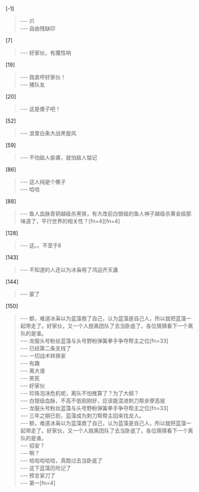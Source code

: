 
[-1] 
>--- 爪<br>
>--- 自由残缺印<br>

[7] 
>--- 好家伙，有魔性呐<br>

[19] 
>--- 我直呼好家伙！<br>
>--- 猪队友<br>

[20] 
>--- 这是傻子吧！<br>

[52] 
>--- 浪里白条大战黑旋风<br>

[59] 
>--- 不怕敌人偷袭，就怕敌人惦记<br>

[86] 
>--- 这人纯是个撒子<br>
>--- 哈哈<br>

[88] 
>--- 鱼人血脉青铜越级杀黑铁，有大改前白银级的鱼人神子越级杀黄金级那味道了，平行世界的相关性？[fn=4][fn=4]<br>

[128] 
>--- 这。。不至于8<br>

[143] 
>--- 不知道的人还以为冰枭用了鸿运齐天蛊<br>

[144] 
>--- 蒙了<br>

[150] 
>--- 额，难道冰枭以为蓝藻救了自己，认为蓝藻是自己人，所以就把蓝藻一起带走了。好家伙，又一个人脱离团队了去当卧底了。各位猜猜看下一个离队的是谁。<br>
>--- 龙服头号粉丝蓝藻与头号野粉弹簧拳手争夺帮主之位[fn=33]<br>
>--- 已经第二条支线了<br>
>--- 一切战术转换家<br>
>--- 有趣<br>
>--- 离大谱<br>
>--- 笑死<br>
>--- 好家伙<br>
>--- 珍珠泡沫危机呢，离队不怕推算了？为了大纲？<br>
>--- 白银级血脉，不高不低刚刚好，应该能混进刺刀帮余孽高层<br>
>--- 龙服头号粉丝蓝藻与头号野粉弹簧拳手争夺帮主之位[fn=33]<br>
>--- 三年之期已到，蓝藻成为刺刀帮帮主回来找龙人。<br>
>--- 额，难道冰枭以为蓝藻救了自己，认为蓝藻是自己人，所以就把蓝藻一起带走了。好家伙，又一个人脱离团队了去当卧底了。各位猜猜看下一个离队的是谁。<br>
>--- 招安？<br>
>--- 啊？<br>
>--- 哈哈哈哈哈，真跑过去当卧底了<br>
>--- 这下蓝藻历险记了<br>
>--- 预言家刀了<br>
>--- 第一[fn=4]<br>
